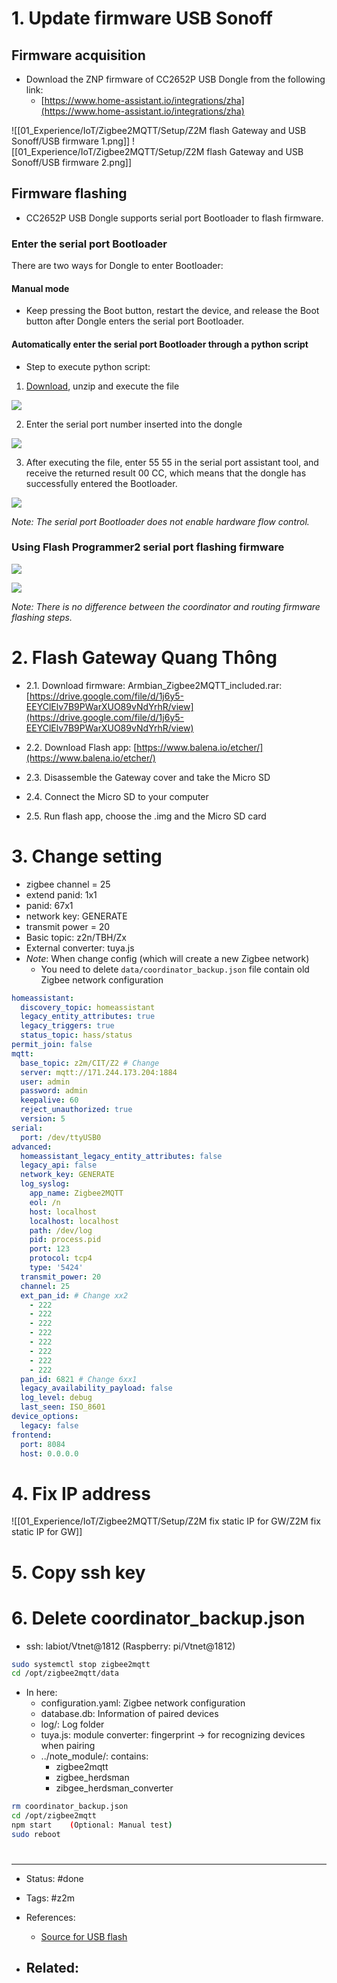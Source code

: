 # 1. Update firmware USB Sonoff

## Firmware acquisition

- Download the ZNP firmware of CC2652P USB Dongle from the following link:
	- [https://www.home-assistant.io/integrations/zha](https://www.home-assistant.io/integrations/zha)

![[01_Experience/IoT/Zigbee2MQTT/Setup/Z2M flash Gateway and USB Sonoff/USB firmware 1.png]]
![[01_Experience/IoT/Zigbee2MQTT/Setup/Z2M flash Gateway and USB Sonoff/USB firmware 2.png]]


## Firmware flashing

- CC2652P USB Dongle supports serial port Bootloader to flash firmware.

### Enter the serial port Bootloader

There are two ways for Dongle to enter Bootloader:

#### Manual mode
- Keep pressing the Boot button, restart the device, and release the Boot button after Dongle enters the serial port Bootloader.

#### Automatically enter the serial port Bootloader through a python script
- Step to execute python script:

1. [Download](https://sonoff.synology.me:5001/d/s/mkaJDnFsnqMHQA4kFty9lpMDBKfA764v/rKPut07ljxL6DF3nmYr-LyrBAxjLe4aS-2bHA65meKAk), unzip and execute the file

![](file:///C:/Users/HP/AppData/Local/Temp/msohtmlclip1/01/clip_image007.png)

2. Enter the serial port number inserted into the dongle

![](file:///C:/Users/HP/AppData/Local/Temp/msohtmlclip1/01/clip_image009.png)

3. After executing the file, enter 55 55 in the serial port assistant tool, and receive the returned result 00 CC, which means that the dongle has successfully entered the Bootloader.

![](file:///C:/Users/HP/AppData/Local/Temp/msohtmlclip1/01/clip_image011.png)

_Note: The serial port Bootloader does not enable hardware flow control._

### Using Flash Programmer2 serial port flashing firmware

![](file:///C:/Users/HP/AppData/Local/Temp/msohtmlclip1/01/clip_image013.jpg)

![](file:///C:/Users/HP/AppData/Local/Temp/msohtmlclip1/01/clip_image015.jpg)

_Note: There is no difference between the coordinator and routing firmware flashing steps._

# 2. Flash Gateway Quang Thông

- 2.1. Download firmware: Armbian_Zigbee2MQTT_included.rar: [https://drive.google.com/file/d/1j6y5-EEYClElv7B9PWarXUO89vNdYrhR/view](https://drive.google.com/file/d/1j6y5-EEYClElv7B9PWarXUO89vNdYrhR/view)

- 2.2. Download Flash app: [https://www.balena.io/etcher/](https://www.balena.io/etcher/)

- 2.3. Disassemble the Gateway cover and take the Micro SD

- 2.4. Connect the Micro SD to your computer

- 2.5. Run flash app, choose the .img and the Micro SD card

# 3. Change setting

- zigbee channel = 25
- extend panid: 1x1
- panid: 67x1
- network key: GENERATE
- transmit power = 20
- Basic topic: z2n/TBH/Zx
- External converter: tuya.js
- *Note*: When change config (which will create a new Zigbee network)
	- You need to delete `data/coordinator_backup.json` file contain old Zigbee network configuration

```yaml
homeassistant:
  discovery_topic: homeassistant
  legacy_entity_attributes: true
  legacy_triggers: true
  status_topic: hass/status
permit_join: false
mqtt:
  base_topic: z2m/CIT/Z2 # Change
  server: mqtt://171.244.173.204:1884
  user: admin
  password: admin
  keepalive: 60
  reject_unauthorized: true
  version: 5
serial:
  port: /dev/ttyUSB0
advanced:
  homeassistant_legacy_entity_attributes: false
  legacy_api: false
  network_key: GENERATE
  log_syslog:
    app_name: Zigbee2MQTT
    eol: /n
    host: localhost
    localhost: localhost
    path: /dev/log
    pid: process.pid
    port: 123
    protocol: tcp4
    type: '5424'
  transmit_power: 20
  channel: 25
  ext_pan_id: # Change xx2
    - 222
    - 222
    - 222
    - 222
    - 222
    - 222
    - 222
    - 222
  pan_id: 6821 # Change 6xx1
  legacy_availability_payload: false
  log_level: debug
  last_seen: ISO_8601
device_options:
  legacy: false
frontend:
  port: 8084
  host: 0.0.0.0
```

# 4. Fix IP address
![[01_Experience/IoT/Zigbee2MQTT/Setup/Z2M fix static IP for GW/Z2M fix static IP for GW]]


# 5. Copy ssh key


# 6. Delete coordinator_backup.json

- ssh: labiot/Vtnet@1812 (Raspberry: pi/Vtnet@1812)
```bash
sudo systemctl stop zigbee2mqtt
cd /opt/zigbee2mqtt/data
```
- In here:
	- configuration.yaml: Zigbee network configuration
	- database.db: Information of paired devices
	- log/: Log folder
	- tuya.js: module converter: fingerprint -> for recognizing devices when pairing
	- ../note_module/: contains:
		- zigbee2mqtt
		- zigbee_herdsman
		- zibgee_herdsman_converter

```bash
rm coordinator_backup.json
cd /opt/zigbee2mqtt
npm start    (Optional: Manual test)
sudo reboot
```



# 

---
- Status: #done

- Tags: #z2m

- References:
	- [Source for USB flash](https://sonoff.tech/wp-content/uploads/2021/12/SONOFF-Zigbee-3.0-USB-dongle-plus-firmware-flashing-1-1.pdf)

- Related:
	- 
